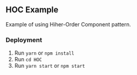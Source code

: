 ## HOC Example

Example of using Hiher-Order Component pattern.


### Deployment

1. Run `yarn` or `npm install`
2. Run `cd HOC`
3. Run `yarn start` or `npm start`
